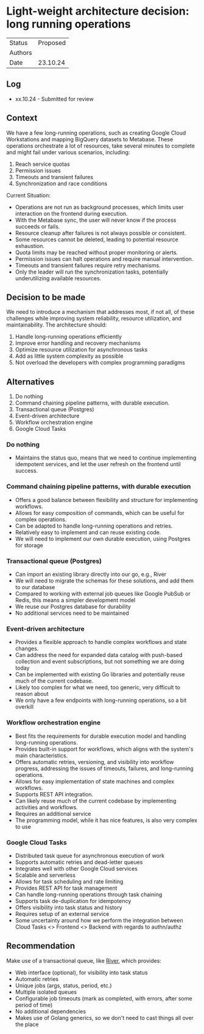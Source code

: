 # Light-weight architecture decision: long running operations

|         |                |
|---------|----------------|
| Status  | Proposed       |
| Authors | |
| Date    | 23.10.24       |

## Log

- xx.10.24 - Submitted for review

## Context

We have a few long-running operations, such as creating Google Cloud Workstations and mapping BigQuery 
datasets to Metabase. These operations orchestrate a lot of resources, take several minutes to complete and might 
fail under various scenarios, including:

1. Reach service quotas
2. Permission issues
3. Timeouts and transient failures
4. Synchronization and race conditions

Current Situation:

- Operations are not run as background processes, which limits user interaction on the frontend during execution.
- With the Metabase sync, the user will never know if the process succeeds or fails.
- Resource cleanup after failures is not always possible or consistent.
- Some resources cannot be deleted, leading to potential resource exhaustion.
- Quota limits may be reached without proper monitoring or alerts.
- Permission issues can halt operations and require manual intervention.
- Timeouts and transient failures require retry mechanisms.
- Only the leader will run the synchronization tasks, potentially underutilizing available resources.


## Decision to be made

We need to introduce a mechanism that addresses most, if not all, of these challenges while improving system 
reliability, resource utilization, and maintainability. The architecture should:

1. Handle long-running operations efficiently
2. Improve error handling and recovery mechanisms
3. Optimize resource utilization for asynchronous tasks
4. Add as little system complexity as possible
5. Not overload the developers with complex programming paradigms

## Alternatives

1. Do nothing
2. Command chaining pipeline patterns, with durable execution.
3. Transactional queue (Postgres)
4. Event-driven architecture
5. Workflow orchestration engine
6. Google Cloud Tasks

### Do nothing
- Maintains the status quo, means that we need to continue implementing idempotent services, and let the user refresh 
on the frontend until success.

### Command chaining pipeline patterns, with durable execution
- Offers a good balance between flexibility and structure for implementing workflows.
- Allows for easy composition of commands, which can be useful for complex operations.
- Can be adapted to handle long-running operations and retries.
- Relatively easy to implement and can reuse existing code.
- We will need to implement our own durable execution, using Postgres for storage

### Transactional queue (Postgres)
- Can import an existing library directly into our go, e.g., River
- We will need to migrate the schemas for these solutions, and add them to our database
- Compared to working with external job queues like Google PubSub or Redis, this means a simpler development model
- We reuse our Postgres database for durability
- No additional services need to be maintained

### Event-driven architecture
- Provides a flexible approach to handle complex workflows and state changes.
- Can address the need for expanded data catalog with push-based collection and event subscriptions, but not 
  something we are doing today
- Can be implemented with existing Go libraries and potentially reuse much of the current codebase.
- Likely too complex for what we need, too generic, very difficult to reason about
- We only have a few endpoints with long-running operations, so a bit overkill

### Workflow orchestration engine
- Best fits the requirements for durable execution model and handling long-running operations.
- Provides built-in support for workflows, which aligns with the system's main characteristics.
- Offers automatic retries, versioning, and visibility into workflow progress, addressing the issues of timeouts, failures, and long-running operations.
- Allows for easy implementation of state machines and complex workflows.
- Supports REST API integration.
- Can likely reuse much of the current codebase by implementing activities and workflows.
- Requires an additional service
- The programming model, while it has nice features, is also very complex to use

### Google Cloud Tasks
- Distributed task queue for asynchronous execution of work
- Supports automatic retries and dead-letter queues
- Integrates well with other Google Cloud services
- Scalable and serverless
- Allows for task scheduling and rate limiting
- Provides REST API for task management
- Can handle long-running operations through task chaining
- Supports task de-duplication for idempotency
- Offers visibility into task status and history 
- Requires setup of an external service
- Some uncertainty around how we perform the integration between Cloud Tasks <> Frontend <> Backend with regards to 
  authn/authz

## Recommendation

Make use of a transactional queue, like [River](https://riverqueue.com), which provides:

- Web interface (optional), for visibility into task status
- Automatic retries
- Unique jobs (args, status, period, etc.)
- Multiple isolated queues
- Configurable job timeouts (mark as completed, with errors, after some period of time)
- No additional dependencies
- Makes use of Golang generics, so we don't need to cast things all over the place

